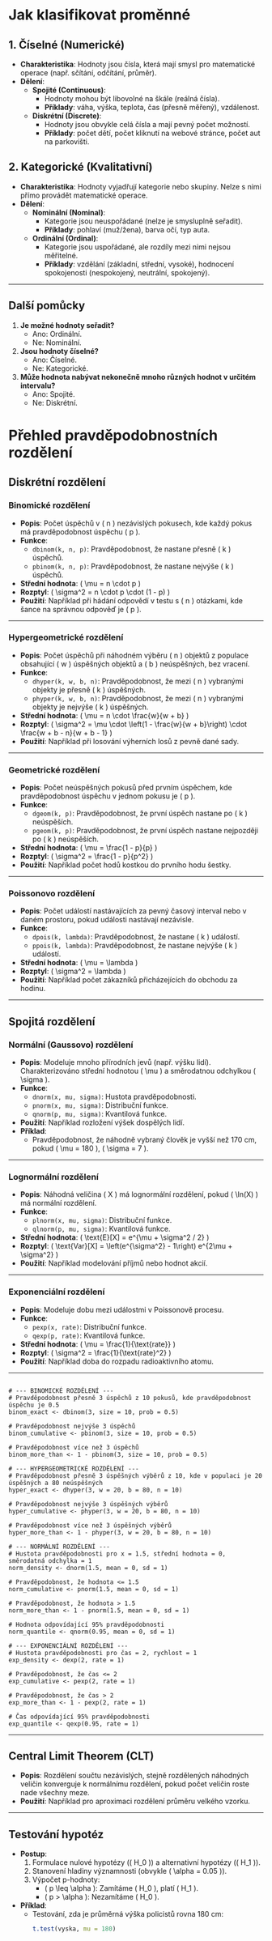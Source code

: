 # Jak klasifikovat proměnné

## 1. Číselné (Numerické)
- **Charakteristika**: Hodnoty jsou čísla, která mají smysl pro matematické operace (např. sčítání, odčítání, průměr).
- **Dělení**:
  - **Spojité (Continuous)**: 
    - Hodnoty mohou být libovolné na škále (reálná čísla).
    - **Příklady**: váha, výška, teplota, čas (přesně měřený), vzdálenost.
  - **Diskrétní (Discrete)**:
    - Hodnoty jsou obvykle celá čísla a mají pevný počet možností.
    - **Příklady**: počet dětí, počet kliknutí na webové stránce, počet aut na parkovišti.

## 2. Kategorické (Kvalitativní)
- **Charakteristika**: Hodnoty vyjadřují kategorie nebo skupiny. Nelze s nimi přímo provádět matematické operace.
- **Dělení**:
  - **Nominální (Nominal)**:
    - Kategorie jsou neuspořádané (nelze je smysluplně seřadit).
    - **Příklady**: pohlaví (muž/žena), barva očí, typ auta.
  - **Ordinální (Ordinal)**:
    - Kategorie jsou uspořádané, ale rozdíly mezi nimi nejsou měřitelné.
    - **Příklady**: vzdělání (základní, střední, vysoké), hodnocení spokojenosti (nespokojený, neutrální, spokojený).

---

## Další pomůcky
1. **Je možné hodnoty seřadit?**
   - Ano: Ordinální.
   - Ne: Nominální.
2. **Jsou hodnoty číselné?**
   - Ano: Číselné.
   - Ne: Kategorické.
3. **Může hodnota nabývat nekonečně mnoho různých hodnot v určitém intervalu?**
   - Ano: Spojité.
   - Ne: Diskrétní.

# Přehled pravděpodobnostních rozdělení

## Diskrétní rozdělení

### Binomické rozdělení
- **Popis**: Počet úspěchů v \( n \) nezávislých pokusech, kde každý pokus má pravděpodobnost úspěchu \( p \).
- **Funkce**:
  - `dbinom(k, n, p)`: Pravděpodobnost, že nastane přesně \( k \) úspěchů.
  - `pbinom(k, n, p)`: Pravděpodobnost, že nastane nejvýše \( k \) úspěchů.
- **Střední hodnota**: \( \mu = n \cdot p \)
- **Rozptyl**: \( \sigma^2 = n \cdot p \cdot (1 - p) \)
- **Použití**: Například při hádání odpovědí v testu s \( n \) otázkami, kde šance na správnou odpověď je \( p \).

---

### Hypergeometrické rozdělení
- **Popis**: Počet úspěchů při náhodném výběru \( n \) objektů z populace obsahující \( w \) úspěšných objektů a \( b \) neúspěšných, bez vracení.
- **Funkce**:
  - `dhyper(k, w, b, n)`: Pravděpodobnost, že mezi \( n \) vybranými objekty je přesně \( k \) úspěšných.
  - `phyper(k, w, b, n)`: Pravděpodobnost, že mezi \( n \) vybranými objekty je nejvýše \( k \) úspěšných.
- **Střední hodnota**: \( \mu = n \cdot \frac{w}{w + b} \)
- **Rozptyl**: \( \sigma^2 = \mu \cdot \left(1 - \frac{w}{w + b}\right) \cdot \frac{w + b - n}{w + b - 1} \)
- **Použití**: Například při losování výherních losů z pevně dané sady.

---

### Geometrické rozdělení
- **Popis**: Počet neúspěšných pokusů před prvním úspěchem, kde pravděpodobnost úspěchu v jednom pokusu je \( p \).
- **Funkce**:
  - `dgeom(k, p)`: Pravděpodobnost, že první úspěch nastane po \( k \) neúspěších.
  - `pgeom(k, p)`: Pravděpodobnost, že první úspěch nastane nejpozději po \( k \) neúspěších.
- **Střední hodnota**: \( \mu = \frac{1 - p}{p} \)
- **Rozptyl**: \( \sigma^2 = \frac{1 - p}{p^2} \)
- **Použití**: Například počet hodů kostkou do prvního hodu šestky.

---

### Poissonovo rozdělení
- **Popis**: Počet událostí nastávajících za pevný časový interval nebo v daném prostoru, pokud události nastávají nezávisle.
- **Funkce**:
  - `dpois(k, lambda)`: Pravděpodobnost, že nastane \( k \) událostí.
  - `ppois(k, lambda)`: Pravděpodobnost, že nastane nejvýše \( k \) událostí.
- **Střední hodnota**: \( \mu = \lambda \)
- **Rozptyl**: \( \sigma^2 = \lambda \)
- **Použití**: Například počet zákazníků přicházejících do obchodu za hodinu.

---

## Spojitá rozdělení

### Normální (Gaussovo) rozdělení
- **Popis**: Modeluje mnoho přírodních jevů (např. výšku lidí). Charakterizováno střední hodnotou \( \mu \) a směrodatnou odchylkou \( \sigma \).
- **Funkce**:
  - `dnorm(x, mu, sigma)`: Hustota pravděpodobnosti.
  - `pnorm(x, mu, sigma)`: Distribuční funkce.
  - `qnorm(p, mu, sigma)`: Kvantilová funkce.
- **Použití**: Například rozložení výšek dospělých lidí.
- **Příklad**:
  - Pravděpodobnost, že náhodně vybraný člověk je vyšší než 170 cm, pokud \( \mu = 180 \), \( \sigma = 7 \).

---

### Lognormální rozdělení
- **Popis**: Náhodná veličina \( X \) má lognormální rozdělení, pokud \( \ln(X) \) má normální rozdělení.
- **Funkce**:
  - `plnorm(x, mu, sigma)`: Distribuční funkce.
  - `qlnorm(p, mu, sigma)`: Kvantilová funkce.
- **Střední hodnota**: \( \text{E}[X] = e^{\mu + \sigma^2 / 2} \)
- **Rozptyl**: \( \text{Var}[X] = \left(e^{\sigma^2} - 1\right) e^{2\mu + \sigma^2} \)
- **Použití**: Například modelování příjmů nebo hodnot akcií.

---

### Exponenciální rozdělení
- **Popis**: Modeluje dobu mezi událostmi v Poissonově procesu.
- **Funkce**:
  - `pexp(x, rate)`: Distribuční funkce.
  - `qexp(p, rate)`: Kvantilová funkce.
- **Střední hodnota**: \( \mu = \frac{1}{\text{rate}} \)
- **Rozptyl**: \( \sigma^2 = \frac{1}{\text{rate}^2} \)
- **Použití**: Například doba do rozpadu radioaktivního atomu.
---
```{r}

# --- BINOMICKÉ ROZDĚLENÍ ---
# Pravděpodobnost přesně 3 úspěchů z 10 pokusů, kde pravděpodobnost úspěchu je 0.5
binom_exact <- dbinom(3, size = 10, prob = 0.5)

# Pravděpodobnost nejvýše 3 úspěchů
binom_cumulative <- pbinom(3, size = 10, prob = 0.5)

# Pravděpodobnost více než 3 úspěchů
binom_more_than <- 1 - pbinom(3, size = 10, prob = 0.5)

# --- HYPERGEOMETRICKÉ ROZDĚLENÍ ---
# Pravděpodobnost přesně 3 úspěšných výběrů z 10, kde v populaci je 20 úspěšných a 80 neúspěšných
hyper_exact <- dhyper(3, w = 20, b = 80, n = 10)

# Pravděpodobnost nejvýše 3 úspěšných výběrů
hyper_cumulative <- phyper(3, w = 20, b = 80, n = 10)

# Pravděpodobnost více než 3 úspěšných výběrů
hyper_more_than <- 1 - phyper(3, w = 20, b = 80, n = 10)

# --- NORMÁLNÍ ROZDĚLENÍ ---
# Hustota pravděpodobnosti pro x = 1.5, střední hodnota = 0, směrodatná odchylka = 1
norm_density <- dnorm(1.5, mean = 0, sd = 1)

# Pravděpodobnost, že hodnota <= 1.5
norm_cumulative <- pnorm(1.5, mean = 0, sd = 1)

# Pravděpodobnost, že hodnota > 1.5
norm_more_than <- 1 - pnorm(1.5, mean = 0, sd = 1)

# Hodnota odpovídající 95% pravděpodobnosti
norm_quantile <- qnorm(0.95, mean = 0, sd = 1)

# --- EXPONENCIÁLNÍ ROZDĚLENÍ ---
# Hustota pravděpodobnosti pro čas = 2, rychlost = 1
exp_density <- dexp(2, rate = 1)

# Pravděpodobnost, že čas <= 2
exp_cumulative <- pexp(2, rate = 1)

# Pravděpodobnost, že čas > 2
exp_more_than <- 1 - pexp(2, rate = 1)

# Čas odpovídající 95% pravděpodobnosti
exp_quantile <- qexp(0.95, rate = 1)
```
---

## Central Limit Theorem (CLT)
- **Popis**: Rozdělení součtu nezávislých, stejně rozdělených náhodných veličin konverguje k normálnímu rozdělení, pokud počet veličin roste nade všechny meze.
- **Použití**: Například pro aproximaci rozdělení průměru velkého vzorku.

---

## Testování hypotéz
- **Postup**:
  1. Formulace nulové hypotézy (\( H_0 \)) a alternativní hypotézy (\( H_1 \)).
  2. Stanovení hladiny významnosti (obvykle \( \alpha = 0.05 \)).
  3. Výpočet p-hodnoty:
     - \( p \leq \alpha \): Zamítáme \( H_0 \), platí \( H_1 \).
     - \( p > \alpha \): Nezamítáme \( H_0 \).
- **Příklad**:
  - Testování, zda je průměrná výška policistů rovna 180 cm:  
    ```R
    t.test(vyska, mu = 180)
    ```
